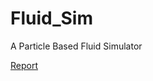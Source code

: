 # Fluid_Sim
A Particle Based Fluid Simulator

[Report](https://github.com/amalad/Fluid_Sim/blob/master/Report.md)
